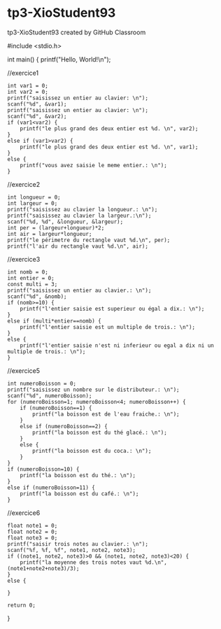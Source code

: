 # tp3-XioStudent93
tp3-XioStudent93 created by GitHub Classroom

#include <stdio.h>

int main() {
    printf("Hello, World!\n");

//exercice1

    int var1 = 0;
    int var2 = 0;
    printf("saisissez un entier au clavier: \n");
    scanf("%d", &var1);
    printf("saisissez un entier au clavier: \n");
    scanf("%d", &var2);
    if (var1<var2) {
        printf("le plus grand des deux entier est %d. \n", var2);
    }
    else if (var1>var2) {
        printf("le plus grand des deux entier est %d. \n", var1);
    }
    else {
        printf("vous avez saisie le meme entier.: \n");
    }

//exercice2

    int longueur = 0;
    int largeur = 0;
    printf("saisissez au clavier la longueur.: \n");
    printf("saisissez au clavier la largeur.:\n");
    scanf("%d, %d", &longueur, &largeur);
    int per = (largeur+longueur)*2;
    int air = largeur*longueur;
    printf("le périmetre du rectangle vaut %d.\n", per);
    printf("l'air du rectangle vaut %d.\n", air);

//exercice3

    int nomb = 0;
    int entier = 0;
    const multi = 3;
    printf("saisissez un entier au clavier.: \n");
    scanf("%d", &nomb);
    if (nomb>=10) {
        printf("l'entier saisie est superieur ou égal a dix.: \n");
    }
    else if (multi*entier==nomb) {
        printf("l'entier saisie est un multiple de trois.: \n");
    }
    else {
        printf("l'entier saisie n'est ni inferieur ou egal a dix ni un multiple de trois.: \n");
    }

//exercice5

    int numeroBoisson = 0;
    printf("saisissez un nombre sur le distributeur.: \n");
    scanf("%d", numeroBoisson);
    for (numeroBoisson=1; numeroBoisson<4; numeroBoisson++) {
        if (numeroBoisson==1) {
            printf("la boisson est de l'eau fraiche.: \n");
        }
        else if (numeroBoisson==2) {
            printf("la boisson est du thé glacé.: \n");
        }
        else {
            printf("la boisson est du coca.: \n");
        }
    }
    if (numeroBoisson=10) {
        printf("la boisson est du thé.: \n");
    }
    else if (numeroBoisson=11) {
        printf("la boisson est du café.: \n");
    }

//exercice6

    float note1 = 0;
    float note2 = 0;
    float note3 = 0;
    printf("saisir trois notes au clavier.: \n");
    scanf("%f, %f, %f", note1, note2, note3);
    if ((note1, note2, note3)>0 && (note1, note2, note3)<20) {
        printf("la moyenne des trois notes vaut %d.\n", (note1+note2+note3)/3);
    }
    else {

    }

    return 0;
}
